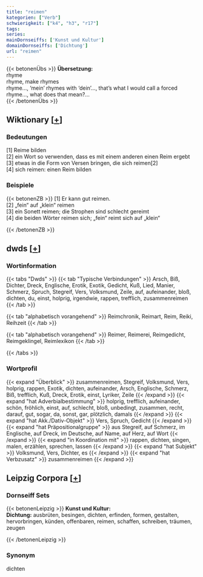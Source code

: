 ```yaml
---
title: "reimen"
kategorien: ["Verb"]
schwierigkeit: ["k4", "h3", "r17"]
tags:
series:
mainDornseiffs: ['Kunst und Kultur']
domainDornseiffs: ['Dichtung']
url: "reimen"
---
```


{{< betonenÜbs >}}
**Übersetzung:**  
rhyme  
rhyme, make rhymes  
rhyme..., ‘mein’ rhymes with ‘dein’..., that’s what I would call a forced rhyme..., what does that mean?...  
{{< /betonenÜbs >}}

## Wiktionary [[+](https://de.wiktionary.org/wiki/reimen)]

### Bedeutungen
[1] Reime bilden  
[2] ein Wort so verwenden, dass es mit einem anderen einen Reim ergebt  
[3] etwas in die Form von Versen bringen, die sich reimen[2]  
[4] sich reimen: einen Reim bilden  

### Beispiele
{{< betonenZB >}}
[1] Er kann gut reimen.  
[2] „fein“ auf „klein“ reimen  
[3] ein Sonett reimen; die Strophen sind schlecht gereimt  
[4] die beiden Wörter reimen sich; „fein“ reimt sich auf „klein“  

{{< /betonenZB >}}


## dwds [[+](https://www.dwds.de/wb/reimen)]

### Wortinformation
{{< tabs "Dwds" >}}
{{< tab "Typische Verbindungen" >}}
Arsch, Biß, Dichter, Dreck, Englische, Erotik, Exotik, Gedicht, Kuß, Lied, Manier, Schmerz, Spruch, Stegreif, Vers, Volksmund, Zeile, auf, aufeinander, bloß, dichten, du, einst, holprig, irgendwie, rappen, trefflich, zusammenreimen
{{< /tab >}}

{{< tab "alphabetisch vorangehend" >}}
Reimchronik, Reimart, Reim, Reiki, Reihzeit
{{< /tab >}}

{{< tab "alphabetisch vorangehend" >}}
Reimer, Reimerei, Reimgedicht, Reimgeklingel, Reimlexikon
{{< /tab >}}

{{< /tabs >}}

### Wortprofil
{{< expand "Überblick" >}} zusammenreimen, Stegreif, Volksmund, Vers, holprig, rappen, Exotik, dichten, aufeinander, Arsch, Englische, Schmerz, Biß, trefflich, Kuß, Dreck, Erotik, einst, Lyriker, Zeile {{< /expand >}}
{{< expand "hat Adverbialbestimmung" >}} holprig, trefflich, aufeinander, schön, fröhlich, einst, auf, schlecht, bloß, unbedingt, zusammen, recht, darauf, gut, sogar, da, sonst, gar, plötzlich, damals {{< /expand >}}
{{< expand "hat Akk./Dativ-Objekt" >}} Vers, Spruch, Gedicht {{< /expand >}}
{{< expand "hat Präpositionalgruppe" >}} aus Stegreif, auf Schmerz, im Englische, auf Dreck, im Deutsche, auf Name, auf Herz, auf Wort {{< /expand >}}
{{< expand "in Koordination mit" >}} rappen, dichten, singen, malen, erzählen, sprechen, lassen {{< /expand >}}
{{< expand "hat Subjekt" >}} Volksmund, Vers, Dichter, es {{< /expand >}}
{{< expand "hat Verbzusatz" >}} zusammenreimen {{< /expand >}}

## Leipzig Corpora [[+](https://corpora.uni-leipzig.de/en/res?word=reimen&corpusId=deu_newscrawl-public_2018)]

### Dornseiff Sets
{{< betonenLeipzig >}}
**Kunst und Kultur:**  
**Dichtung:** ausbrüten, besingen, dichten, erfinden, formen, gestalten, hervorbringen, künden, offenbaren, reimen, schaffen, schreiben, träumen, zeugen  

{{< /betonenLeipzig >}}

### Synonym
dichten

